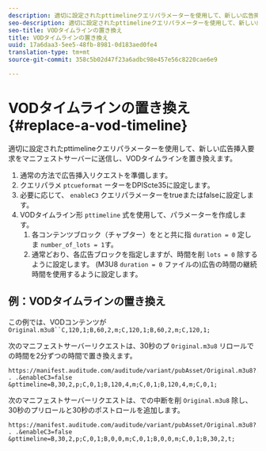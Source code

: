 ```yaml
---
description: 適切に設定されたpttimelineクエリパラメーターを使用して、新しい広告挿入要求をマニフェストサーバーに送信し、VODタイムラインを置き換えます。
seo-description: 適切に設定されたpttimelineクエリパラメーターを使用して、新しい広告挿入要求をマニフェストサーバーに送信し、VODタイムラインを置き換えます。
seo-title: VODタイムラインの置き換え
title: VODタイムラインの置き換え
uuid: 17a6daa3-5ee5-48fb-8981-0d183aed0fe4
translation-type: tm+mt
source-git-commit: 358c5b02d47f23a6adbc98e457e56c8220cae6e9

---
```



# VODタイムラインの置き換え {#replace-a-vod-timeline}

適切に設定されたpttimelineクエリパラメーターを使用して、新しい広告挿入要求をマニフェストサーバーに送信し、VODタイムラインを置き換えます。

1. 通常の方法で広告挿入リクエストを準備します。
1. クエリパラメ `ptcueformat` ーターをDPIScte35に設定します。
1. 必要に応じて、 `enableC3` クエリパラメーターをtrueまたはfalseに設定します。
1. VODタイムライン形 `pttimeline` 式を使用して、パラメーターを作成します。
   1. 各コンテンツブロック（チャプター）をとと共に指 `duration = 0` 定しま `number_of_lots = 1`す。
   1. 通常どおり、各広告ブロックを指定しますが、時間を削 `lots = 0` 除するように設定します。 (M3U8 `duration = 0` ファイルの)広告の時間の継続時間を使用するように設定します。

## 例：VODタイムラインの置き換え

この例では、VODコンテンツが `Original.m3u8``C,120,1;B,60,2,m;C,120,1;B,60,2,m;C,120,1;`

次のマニフェストサーバーリクエストは、30秒のプ `Original.m3u8` リロールでの時間を2分ずつの時間で置き換えます。

```
https://manifest.auditude.com/auditude/variant/pubAsset/Original.m3u8?. . .&enableC3=false 
&pttimeline=B,30,2,p;C,0,1;B,120,4,m;C,0,1;B,120,4,m;C,0,1;
```

次のマニフェストサーバーリクエストは、での中断を削 `Original.m3u8` 除し、30秒のプリロールと30秒のポストロールを追加します。

```
https://manifest.auditude.com/auditude/variant/pubAsset/Original.m3u8?. . .&enableC3=false 
&pttimeline=B,30,2,p;C,0,1;B,0,0,m;C,0,1;B,0,0,m;C,0,1;B,30,2,t;
```
